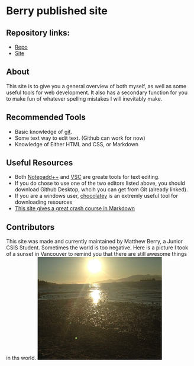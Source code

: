 # Berry published site

## Repository links:

- [Repo](https://github.com/Infraction71/berry-published-site)
- [Site](https://infraction71.github.io/)

## About
This site is to give you a general overview of both myself, as well as some useful tools for web development. It also has a secondary function for you to make fun of whatever spelling mistakes I will inevitably make.

## Recommended Tools

- Basic knowledge of [git](https://github.com/).
- Some text way to edit text. (Github can work for now)
- Knowledge of Either HTML and CSS, or Markdown

## Useful Resources

- Both [Notepadd++](https://notepad-plus-plus.org/) and [VSC](https://code.visualstudio.com/) are greate tools for text editing. 
- If you do chose to use one of the two editors listed above, you should download Github Desktop, whcih you can get from Git (already linked).
- If you are a windows user, [chocolatey](https://chocolatey.org/) is an extremly useful tool for downloading resources
- [This site gives a great crash course in Markdown](https://www.markdowntutorial.com/)

## Contributors

This site was made and currently maintained by Matthew Berry, a Junior CSIS Student. Sometimes the world is too negative. Here is a picture I took of a sunset in Vancouver to remind you that there are still awesome things in ths world.
![Sunset by Matthew Berry](https://github.com/Infraction71/berry-published-site/raw/master/sunset.jpg)